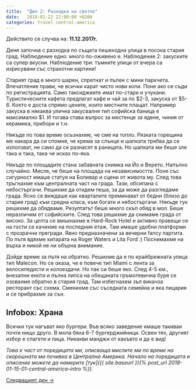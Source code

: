 ```yaml
---
title:  "Ден 2: Разходка на светло"
date:   2018-01-22 22:00:00 +0200
categories: travel central-america
---
```


Действито се случва на: **11.12.2017г.**

Деня започна с разходка по същата пешеходна улица в посока стария град. Наблюдение едно: много по-оживено е. Наблюдение 2: закуските са супер вкусни. Наблюдение три: тъмните улици от вчера са изрисувани със страхотни картини!

<!--more-->

Старият град е много шарен, спретнат и пълен с мини паркчета. Впечатление прави, че всички карат чисто нови коли. Поне ако се съди по регистрацията. Само таксиджиите имат по-стари и учукани. Туристическите кафета предлагат кафе и чай за по $2-3, закуска от $5-6. Което е доста спрямо цените, които местните плащат. Например закуска в някаква улична закусвалня тип софийска баница е максимално $1. И тогава става въпрос за местенце за ядене, чиния от керамика, прибори и т.н.

Някъде по това време осъзнахме, че сме на топло. Рязката горещина ме накара да си спомня, че крема за слънце и шапката трябва да се използват, не само да се разнасят в раницата. Но шапката ми беше зле така и така, така че исках по-яка.

Някъде по площадите стана забавната снимка на Йо и Верето. Напълно случайно. Мисля, че беше на площада на независимостта. Поне със сигурност имаше статуя на Боливар и сцени от живота му. След това тръгнахме към централната част на града. Тази, обсипана с небостъргачи. Решихме да отидем пеша, за да може да разгледаме града. Ясно се виждаше как кварталите преминават от бедни (близо до стария град) към средна класа, към богати и небостъргачи. Някъде тук решихме да обядваме. Резултатът беше много скъп обяд в мол. Беше неразличим от софийските. След това решихме да снимаме града от високо. За целта се вмъкнахме в Hard-Rock Hotel и активно правещи се на гости се качихме на последния етаж. Там имаше удобни платформи с прозрачни прегради. Явно предназначени за вечерни fancy партита. По пътя вдяхме китарата на Roger Waters и Lita Ford :) Поснимахме на върха и никой не ни обърна внимание. 

Дойде време за пътя на обратно. Решихме да е по крайбрежната улица тип Malecon. Но се оказа, че е повече тип Miami с лента за велосипедисти и колоездачи. Но пак си беше яко. След 4-5 км., внезапни еноти и пълна липса на обещаната гръмотевична буря се озовахме обратно в стария град. Там избегнахем зъл викачза ресторант със схема. Сменихме със съседната семейна и яка пицария и се прибрахме за сън.

## Infobox: Храна

Всички тук нагъват яко бургери. Във всяко заведение имаше такиваи почти нищо друго. В мола бяха 6-7 бургерджийници. Освен тях, другият избор е спагети и пица. Никакви манджи от какъвто и да е вид!

_Това е част от поредицата ми, описваща мислите ми по време на скорошната ми почивка в Централна Америка. Начало на поредицата и описание можете да намерите [тук]({{ site.baseurl }}{% post_url 2018-01-15-01-central-america-intro %})._

[Следващият ден ->]()
